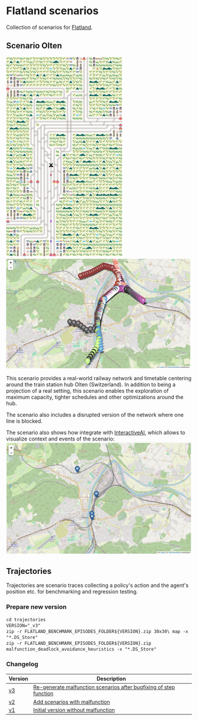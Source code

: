 # Flatland scenarios

Collection of scenarios for [Flatland](https://github.com/flatland-association/flatland-rl).

## Scenario Olten

![flatland_frame_0586.png](scenario_olten/data/outputs/flatland_frame_0586.png)
![map_grid.jpg](scenario_olten/img/map_grid.jpg)

This scenario provides a real-world railway network and timetable centering around the train station hub Olten (Switzerland).
In addition to being a projection of a real setting, this scenario enables the exploration of maximum capacity, tighter schedules and other optimizations around
the hub.

The scenario also includes a disrupted version of the network where one line is blocked.

The scenario also shows how integrate with [InteractiveAI](https://github.com/AI4REALNET/InteractiveAI), which allows to visualize context and events of the
scenario:
![map.jpg](scenario_olten/img/map.jpg)

## Trajectories

Trajectories are scenario traces collecting a policy's action and the agent's position etc. for benchmarking and regression testing.

### Prepare new version

```
cd trajectories
VERSION="_v3"
zip -r FLATLAND_BENCHMARK_EPISODES_FOLDER${VERSION}.zip 30x30\ map -x "*.DS_Store"
zip -r FLATLAND_BENCHMARK_EPISODES_FOLDER${VERSION}.zip malfunction_deadlock_avoidance_heuristics -x "*.DS_Store"
```

### Changelog

| Version                                                                                                          | Description                                                                                                                        |
|------------------------------------------------------------------------------------------------------------------|------------------------------------------------------------------------------------------------------------------------------------|
| [v3](https://github.com/flatland-association/flatland-scenarios/commit/a90661093e1b7d365bc81c6bc020ac9906bb548d) | [Re-generate malfunction scenarios after bugfixing of step function](https://github.com/flatland-association/flatland-rl/pull/171) |
| [v2](https://github.com/flatland-association/flatland-scenarios/commit/8ee8ff8cd2ca71645ab89684f97f7f33a3762e09) | [Add scenarios with malfunction](https://github.com/flatland-association/flatland-rl/pull/131/)                                    |
| [v1](https://github.com/flatland-association/flatland-scenarios/commit/2067fd20c4c740b126cf6605b6c4770f6c37552f) | [Initial version without malfunction](https://github.com/flatland-association/flatland-rl/pull/105)                                |
